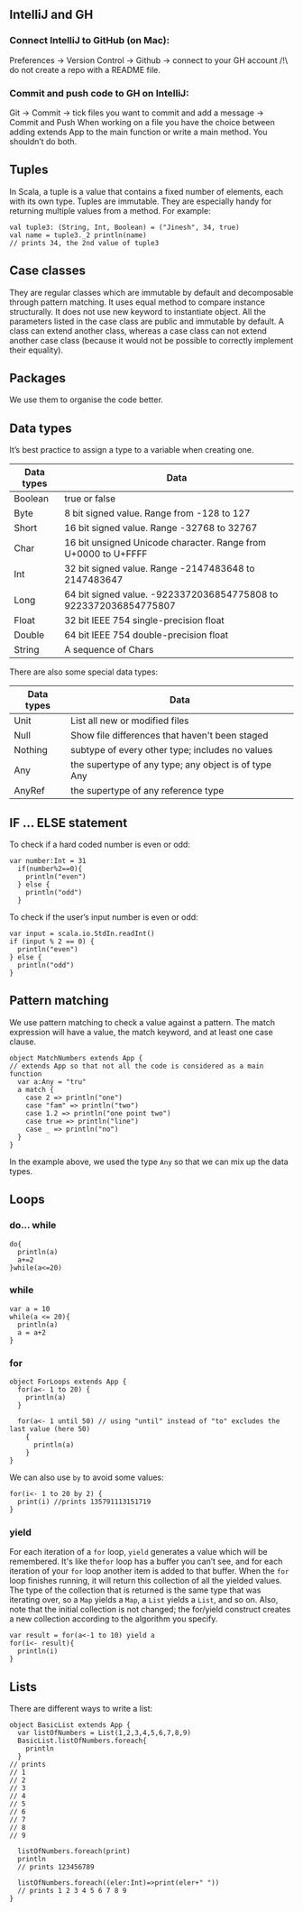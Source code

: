 ## IntelliJ and GH
### Connect IntelliJ to GitHub (on Mac):
Preferences → Version Control → Github → connect to your GH account /!\ do not create a repo with a README file.
### Commit and push code to GH on IntelliJ:
Git → Commit → tick files you want to commit and add a message → Commit and Push
When working on a file you have the choice between adding extends App to the main function or write a main method. You shouldn’t do both.
## Tuples
In Scala, a tuple is a value that contains a fixed number of elements, each with its own type. Tuples are immutable. They are especially handy for returning multiple values from a method.
For example:
```
val tuple3: (String, Int, Boolean) = ("Jinesh", 34, true) 
val name = tuple3._2 println(name) 
// prints 34, the 2nd value of tuple3
```

## Case classes
They are regular classes which are immutable by default and decomposable through pattern matching.
It uses equal method to compare instance structurally. It does not use new keyword to instantiate object. All the parameters listed in the case class are public and immutable by default.
A class can extend another class, whereas a case class can not extend another case class (because it would not be possible to correctly implement their equality).

## Packages
We use them to organise the code better.

## Data types
It’s best practice to assign a type to a variable when creating one.

| Data types | Data |
| --- | --- |
| Boolean | true or false |
| Byte | 8 bit signed value. Range from -128 to 127 |
|Short|16 bit signed value. Range -32768 to 32767|
|Char|16 bit unsigned Unicode character. Range from U+0000 to U+FFFF|
|Int|32 bit signed value. Range -2147483648 to 2147483647|
|Long|64 bit signed value. -9223372036854775808 to 9223372036854775807|
|Float|32 bit IEEE 754 single-precision float|
|Double|64 bit IEEE 754 double-precision float|
|String|A sequence of Chars|

There are also some special data types:

| Data types | Data |
| --- | --- |
| Unit | List all new or modified files |
| Null | Show file differences that haven't been staged |
|Nothing|subtype of every other type; includes no values|
|Any|the supertype of any type; any object is of type Any|
|AnyRef|the supertype of any reference type|

## IF … ELSE statement
To check if a hard coded number is even or odd:
```
var number:Int = 31
  if(number%2==0){
    println("even")
  } else {
    println("odd")
  }
```

To check if the user’s input number is even or odd:
```
var input = scala.io.StdIn.readInt()
if (input % 2 == 0) {
  println("even")
} else {
  println("odd")
}
```

## Pattern matching
We use pattern matching to check a value against a pattern. The match expression will have a value, the match keyword, and at least one case clause.
```
object MatchNumbers extends App {
// extends App so that not all the code is considered as a main function
  var a:Any = "tru"
  a match {
    case 2 => println("one")
    case "fam" => println("two")
    case 1.2 => println("one point two")
    case true => println("line")
    case _ => println("no")
  }
}
```
In the example above, we used the type `Any` so that we can mix up the data types.

## Loops
### do… while
```
do{
  println(a)
  a+=2
}while(a<=20)
```

### while
```
var a = 10
while(a <= 20){
  println(a)
  a = a+2
}
```

### for
```
object ForLoops extends App {
  for(a<- 1 to 20) {
    println(a)
  }

  for(a<- 1 until 50) // using "until" instead of "to" excludes the last value (here 50)
    {
      println(a)
    }
}
```
We can also use `by` to avoid some values:
```
for(i<- 1 to 20 by 2) {
  print(i) //prints 135791113151719
}
```

### yield
For each iteration of a `for` loop, `yield` generates a value which will be remembered. It's like the`for` loop has a buffer you can’t see, and for each iteration of your `for` loop another item is added to that buffer. When the `for` loop finishes running, it will return this collection of all the yielded values. The type of the collection that is returned is the same type that was iterating over, so a `Map` yields a `Map`, a `List` yields a `List`, and so on.
Also, note that the initial collection is not changed; the for/yield construct creates a new collection according to the algorithm you specify.
```
var result = for(a<-1 to 10) yield a
for(i<- result){
  println(i)
}
```

## Lists
There are different ways to write a list:
```
object BasicList extends App {
  var listOfNumbers = List(1,2,3,4,5,6,7,8,9)
  BasicList.listOfNumbers.foreach{
    println
  }
// prints
// 1
// 2
// 3
// 4
// 5
// 6
// 7
// 8
// 9

  listOfNumbers.foreach(print)
  println 
  // prints 123456789
  
  listOfNumbers.foreach((eler:Int)=>print(eler+" ")) 
  // prints 1 2 3 4 5 6 7 8 9
}
```

